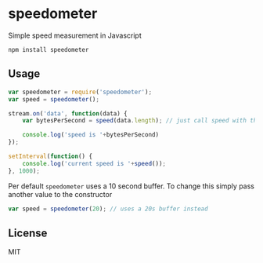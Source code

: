 # speedometer

Simple speed measurement in Javascript

	npm install speedometer

## Usage

``` js
var speedometer = require('speedometer');
var speed = speedometer();

stream.on('data', function(data) {
	var bytesPerSecond = speed(data.length); // just call speed with the number of bytes transferred

	console.log('speed is '+bytesPerSecond)
});

setInterval(function() {
	console.log('current speed is '+speed());
}, 1000);
```

Per default `speedometer` uses a 10 second buffer.
To change this simply pass another value to the constructor

``` js
var speed = speedometer(20); // uses a 20s buffer instead
```

## License

MIT
